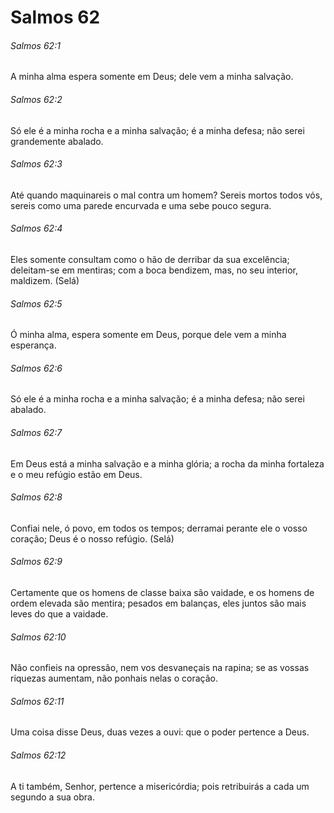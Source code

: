 # Salmos 62

###### Salmos 62:1

A minha alma espera somente em Deus; dele vem a minha salvação.

###### Salmos 62:2

Só ele é a minha rocha e a minha salvação; é a minha defesa; não serei grandemente abalado.

###### Salmos 62:3

Até quando maquinareis o mal contra um homem? Sereis mortos todos vós, sereis como uma parede encurvada e uma sebe pouco segura.

###### Salmos 62:4

Eles somente consultam como o hão de derribar da sua excelência; deleitam-se em mentiras; com a boca bendizem, mas, no seu interior, maldizem. (Selá)

###### Salmos 62:5

Ó minha alma, espera somente em Deus, porque dele vem a minha esperança.

###### Salmos 62:6

Só ele é a minha rocha e a minha salvação; é a minha defesa; não serei abalado.

###### Salmos 62:7

Em Deus está a minha salvação e a minha glória; a rocha da minha fortaleza e o meu refúgio estão em Deus.

###### Salmos 62:8

Confiai nele, ó povo, em todos os tempos; derramai perante ele o vosso coração; Deus é o nosso refúgio. (Selá)

###### Salmos 62:9

Certamente que os homens de classe baixa são vaidade, e os homens de ordem elevada são mentira; pesados em balanças, eles juntos são mais leves do que a vaidade.

###### Salmos 62:10

Não confieis na opressão, nem vos desvaneçais na rapina; se as vossas riquezas aumentam, não ponhais nelas o coração.

###### Salmos 62:11

Uma coisa disse Deus, duas vezes a ouvi: que o poder pertence a Deus.

###### Salmos 62:12

A ti também, Senhor, pertence a misericórdia; pois retribuirás a cada um segundo a sua obra.

